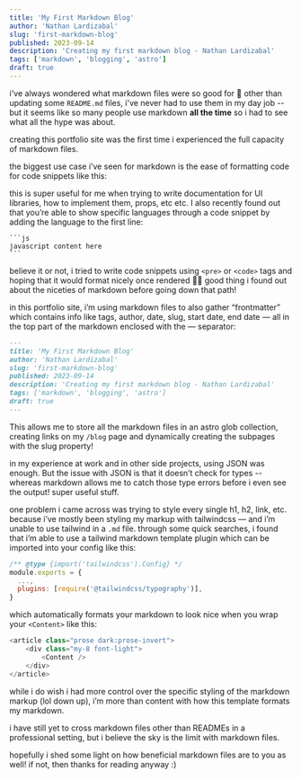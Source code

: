 ```yaml
---
title: 'My First Markdown Blog'
author: 'Nathan Lardizabal'
slug: 'first-markdown-blog'
published: 2023-09-14
description: 'Creating my first markdown blog - Nathan Lardizabal'
tags: ['markdown', 'blogging', 'astro']
draft: true
---
```


i've always wondered what markdown files were so good for 🤔 other than updating some `README.md` files,
i've never had to use them in my day job -- but it seems like so many people use markdown **all the time** so i had to see what all the hype was about.

creating this portfolio site was the first time i experienced the full capacity of markdown files.

the biggest use case i’ve seen for markdown is the ease of formatting code for code snippets like this:

this is super useful for me when trying to write documentation for UI libraries, how to implement them, props, etc etc. I also recently found out that you’re able to show specific languages through a code snippet by adding the language to the first line:

````
```js
javascript content here
```
````

believe it or not, i tried to write code snippets using `<pre>` or `<code>` tags and hoping that it would format nicely once rendered 😮‍💨 good thing i found out about the niceties of markdown before going down that path!

in this portfolio site, i’m using markdown files to also gather “frontmatter” which contains info like tags, author, date, slug, start date, end date — all in the top part of the markdown enclosed with the — separator:

```md
---
title: 'My First Markdown Blog'
author: 'Nathan Lardizabal'
slug: 'first-markdown-blog'
published: 2023-09-14
description: 'Creating my first markdown blog - Nathan Lardizabal'
tags: ['markdown', 'blogging', 'astro']
draft: true
---
```

This allows me to store all the markdown files in an astro glob collection, creating links on my `/blog` page and dynamically creating the subpages with the slug property!

in my experience at work and in other side projects, using JSON was enough. But the issue with JSON is that it doesn’t check for types -- whereas markdown allows me to catch those type errors before i even see the output! super useful stuff.

one problem i came across was trying to style every single h1, h2, link, etc. because i’ve mostly been styling my markup with tailwindcss — and i’m unable to use tailwind in a `.md` file. through some quick searches, i found that i’m able to use a tailwind markdown template plugin which can be imported into your config like this:

```js
/** @type {import('tailwindcss').Config} */
module.exports = {
  ...,
  plugins: [require('@tailwindcss/typography')],
}
```

which automatically formats your markdown to look nice when you wrap your `<Content>` like this:

```js
<article class="prose dark:prose-invert">
	<div class="my-8 font-light">
		<Content />
	</div>
</article>
```

while i do wish i had more control over the specific styling of the markdown markup (lol down up), i’m more than content with how this template formats my markdown.

i have still yet to cross markdown files other than READMEs in a professional setting, but i believe the sky is the limit with markdown files.

hopefully i shed some light on how beneficial markdown files are to you as well! if not, then thanks for reading anyway :)

